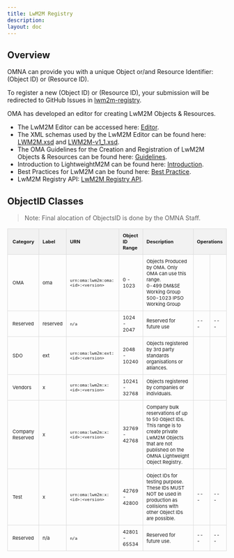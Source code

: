 ```yaml
---
title: LwM2M Registry
description:
layout: doc
---
```


## Overview
OMNA can provide you with a unique Object or/and Resource Identifier: (Object ID) or (Resource ID).

To register a new (Object ID) or (Resource ID), your submission will be redirected to GitHub Issues in [lwm2m-registry](https://github.com/OpenMobileAlliance/lwm2m-registry/issues).

OMA has developed an editor for creating LwM2M Objects & Resources.

- The LwM2M Editor can be accessed here: [Editor](https://openmobilealliance.org/lwm2m-editor).
- The XML schemas used by the LwM2M Editor can be found here: [LWM2M.xsd](https://openmobilealliance.org/lwm2m.xsd) and [LWM2M-v1_1.xsd](https://openmobilealliance.org/lwm2m-v1_1.xsd).
- The OMA Guidelines for the Creation and Registration of LwM2M Objects & Resources can be found here: [Guidelines](https://openmobilealliance.org/guidelines).
- Introduction to LightweightM2M can be found here: [Introduction](https://openmobilealliance.org/introduction).
- Best Practices for LwM2M can be found here: [Best Practice](https://openmobilealliance.org/best-practice).
- LwM2M Registry API: [LwM2M Registry API](https://openmobilealliance.org/lwm2m-registry-api).

## ObjectID Classes

> Note: Final alocation of ObjectsID is done by the OMNA Staff.

<style>
    table {
        width: 100%;
        border-collapse: collapse;
        }
    th:first-child {
        padding-left: 1em;
    }
    td:first-child {
        padding-left: 1em;
    }
    th, td {
        border: 1px solid #ddd;
        padding: 8px;
        font-size: 11px;
        text-align: left;
    }
    th {
        background-color: #f2f2f2;
    }
</style>

<table class="">
  <tr>
    <th>Category</th>
    <th>Label</th>
    <th>URN</th>
    <th>Object ID Range</th>
    <th>Description</th>
    <th colspan="2">Operations</th>
  </tr>
  <tr>
    <td>OMA</td>
    <td>oma</td>
    <td><code>urn:oma:lwm2m:oma:&lt;id&gt;:&lt;version&gt;</code></td>
    <td>0 - 1023</td>
    <td>Objects Produced by OMA. Only OMA can use this range.<br>0-499 DM&amp;SE Working Group<br>500-1023 IPSO Working Group</td>
    <td><a href="/lwm2m/resources/registry/objects" alt="View LwM2M Objects" target="_blank"><icon name="i-carbon:view-filled" alt="View"></a></td>
    <td><a href="http://devtoolkit.openmobilealliance.org/OEditor/Default" alt=" Register LwM2M Objects" target="_blank"><icon name="i-icon-park:write" alt="Register"></a></td>
  </tr>
  <tr>
    <td>Reserved</td>
    <td>reserved</td>
    <td><code>n/a</code></td>
    <td>1024 - 2047</td>
    <td>Reserved for future use</td>
    <td>---</td>
    <td>---</td>
  </tr>
  <tr>
    <td>SDO</td>
    <td>ext</td>
    <td><code>urn:oma:lwm2m:ext:&lt;id&gt;:&lt;version&gt;</code></td>
    <td>2048 - 10240</td>
    <td>Objects registered by 3rd party standards organisations or alliances.</td>
    <td><a href="/lwm2m/resources/registry/objects" alt="View LwM2M Objects" target="_blank"><icon name="i-carbon:view-filled" alt="View"></a></td>
    <td><a href="http://devtoolkit.openmobilealliance.org/OEditor/Default" alt=" Register LwM2M Objects" target="_blank"><icon name="i-icon-park:write" alt="Register"></a></td>
  </tr>
  <tr>
    <td>Vendors</td>
    <td>x</td>
    <td><code>urn:oma:lwm2m:x:&lt;id&gt;:&lt;version&gt;</code></td>
    <td>10241 - 32768</td>
    <td>Objects registered by companies or individuals.</td>
    <td><a href="/lwm2m/resources/registry/objects" alt="View LwM2M Objects" target="_blank"><icon name="i-carbon:view-filled" alt="View"></a></td>
    <td><a href="http://devtoolkit.openmobilealliance.org/OEditor/Default" alt=" Register LwM2M Objects" target="_blank"><icon name="i-icon-park:write" alt="Register"></a></td>
  </tr>
  <tr>
    <td>Company Reserved</td>
    <td>x</td>
    <td><code>urn:oma:lwm2m:x:&lt;id&gt;:&lt;version&gt;</code></td>
    <td>32769 - 42768</td>
    <td>Company bulk reservations of up to 50 Object IDs. This range is to create private LwM2M Objects that are not published on the OMNA Lightweight Object Registry.</td>
    <td><a href="/lwm2m/resources/registry/objects" alt="View LwM2M Objects" target="_blank"><icon name="i-carbon:view-filled" alt="View"></a></td>
    <td><a href="mailto:helpdesk@omaorg.org" alt=" Reserve LwM2M Objects"><icon name="tabler:reserved-line" alt="Reserve"></a></td>
  </tr>
  <tr>
    <td>Test</td>
    <td>x</td>
    <td><code>urn:oma:lwm2m:x:&lt;id&gt;:&lt;version&gt;</code></td>
    <td>42769 - 42800</td>
    <td>Object IDs for testing purpose. These IDs MUST NOT be used in production as collisions with other Object IDs are possible.</td>
    <td>---</td>
     <td>---</td>
  </tr>
  <tr>
    <td>Reserved</td>
    <td>n/a</td>
    <td><code>n/a</code></td>
    <td>42801 - 65534</td>
    <td>Reserved for future use.</td>
    <td>---</td>
    <td>---</td>
  </tr>
</table>
